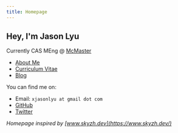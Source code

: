 ```yaml
---
title: Homepage
---
```


## Hey, I'm Jason Lyu

Currently CAS MEng @ [McMaster](https://www.mcmaster.ca/)

- [About Me](/about/)
- [Curriculum Vitae](/cv/)
- [Blog](/posts/)

You can find me on:

- Email: `xjasonlyu at gmail dot com`
- [GitHub](https://github.com/xjasonlyu)
- [Twitter](https://twitter.com/twitter)

_Homepage inspired by [www.skyzh.dev](https://www.skyzh.dev/)_
